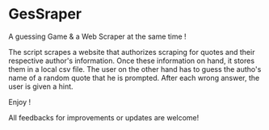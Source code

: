 # GesSraper
A guessing Game &amp; a Web Scraper at the same time !

The script scrapes a website that authorizes scraping for quotes and their respective author's information. Once these information on hand, it stores them in a local csv file.
The user on the other hand has to guess the autho's name of a random quote that he is prompted. After each wrong answer, the user is given a hint.

Enjoy !

All feedbacks for improvements or updates are welcome!




